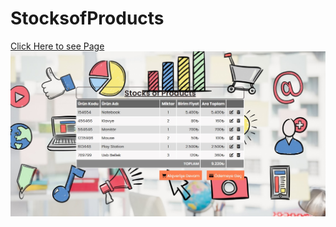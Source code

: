 # StocksofProducts
[Click Here to see Page](https://muazv.github.io/StocksofProducts/)
![](https://github.com/MuazV/StocksofProducts/blob/master/img/Preview.jpg)
